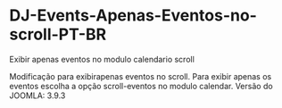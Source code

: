 # DJ-Events-Apenas-Eventos-no-scroll-PT-BR
Exibir apenas eventos no modulo calendario scroll


Modificação para exibirapenas eventos no scroll.
Para exibir apenas os eventos escolha a opção scroll-eventos no modulo calendar.
Versão do JOOMLA: 3.9.3

